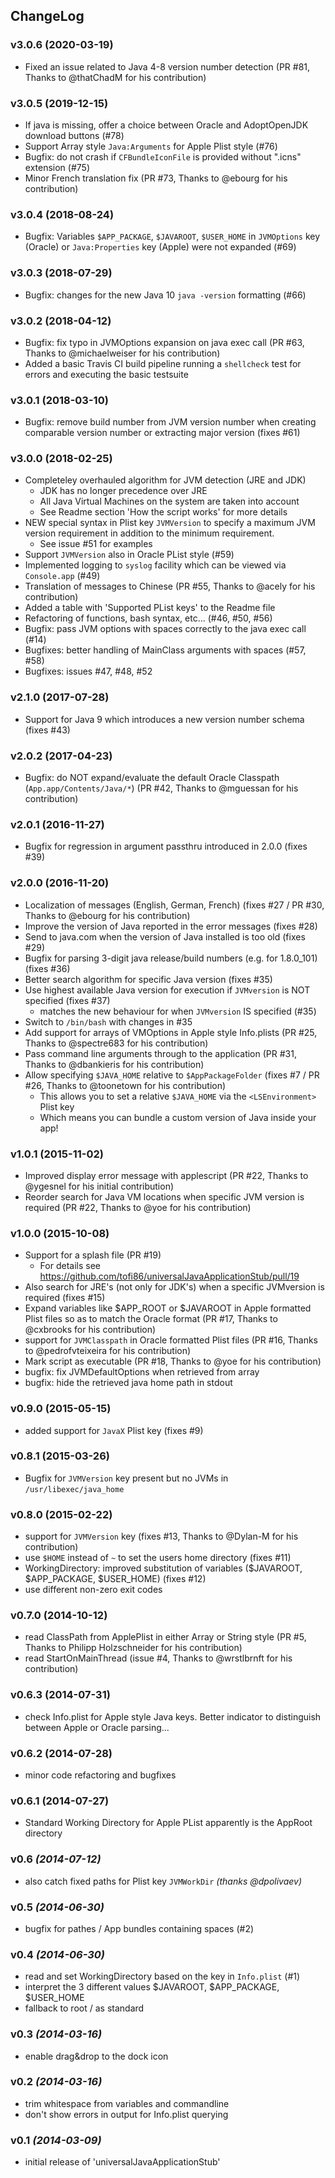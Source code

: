 ChangeLog
---------

### v3.0.6 (2020-03-19)
* Fixed an issue related to Java 4-8 version number detection (PR #81, Thanks to @thatChadM for his contribution)

### v3.0.5 (2019-12-15)
* If java is missing, offer a choice between Oracle and AdoptOpenJDK download buttons (#78)
* Support Array style `Java:Arguments` for Apple Plist style (#76)
* Bugfix: do not crash if `CFBundleIconFile` is provided without ".icns" extension (#75)
* Minor French translation fix (PR #73, Thanks to @ebourg for his contribution)

### v3.0.4 (2018-08-24)
* Bugfix: Variables `$APP_PACKAGE`, `$JAVAROOT`, `$USER_HOME` in `JVMOptions` key (Oracle) or `Java:Properties` key (Apple) were not expanded (#69)

### v3.0.3 (2018-07-29)
* Bugfix: changes for the new Java 10 `java -version` formatting (#66)

### v3.0.2 (2018-04-12)
* Bugfix: fix typo in JVMOptions expansion on java exec call (PR #63, Thanks to @michaelweiser for his contribution)
* Added a basic Travis CI build pipeline running a `shellcheck` test for errors and executing the basic testsuite

### v3.0.1 (2018-03-10)
* Bugfix: remove build number from JVM version number when creating comparable version number or extracting major version (fixes #61)

### v3.0.0 (2018-02-25)
* Completeley overhauled algorithm for JVM detection (JRE and JDK)
  * JDK has no longer precedence over JRE
  * All Java Virtual Machines on the system are taken into account
  * See Readme section 'How the script works' for more details
* NEW special syntax in Plist key `JVMVersion` to specify a maximum JVM version requirement in addition to the minimum requirement.
  * See issue #51 for examples
* Support `JVMVersion` also in Oracle PList style (#59)
* Implemented logging to `syslog` facility which can be viewed via `Console.app` (#49)
* Translation of messages to Chinese (PR #55, Thanks to @acely for his contribution)
* Added a table with 'Supported PList keys' to the Readme file
* Refactoring of functions, bash syntax, etc... (#46, #50, #56)
* Bugfix: pass JVM options with spaces correctly to the java exec call (#14)
* Bugfixes: better handling of MainClass arguments with spaces (#57, #58)
* Bugfixes: issues #47, #48, #52

### v2.1.0 (2017-07-28)
* Support for Java 9 which introduces a new version number schema (fixes #43)

### v2.0.2 (2017-04-23)
* Bugfix: do NOT expand/evaluate the default Oracle Classpath (`App.app/Contents/Java/*`) (PR #42, Thanks to @mguessan for his contribution)

### v2.0.1 (2016-11-27)
* Bugfix for regression in argument passthru introduced in 2.0.0 (fixes #39)

### v2.0.0 (2016-11-20)
* Localization of messages (English, German, French) (fixes #27 / PR #30, Thanks to @ebourg for his contribution)
* Improve the version of Java reported in the error messages (fixes #28)
* Send to java.com when the version of Java installed is too old (fixes #29)
* Bugfix for parsing 3-digit java release/build numbers (e.g. for 1.8.0_101) (fixes #36)
* Better search algorithm for specific Java version (fixes #35)
* Use highest available Java version for execution if `JVMversion` is NOT specified (fixes #37)
  * matches the new behaviour for when `JVMversion` IS specified (#35)
* Switch to `/bin/bash` with changes in #35
* Add support for arrays of VMOptions in Apple style Info.plists (PR #25, Thanks to @spectre683 for his contribution)
* Pass command line arguments through to the application (PR #31, Thanks to @dbankieris for his contribution)
* Allow specifying `$JAVA_HOME` relative to `$AppPackageFolder` (fixes #7 / PR #26, Thanks to @toonetown for his contribution)
  * This allows you to set a relative `$JAVA_HOME` via the `<LSEnvironment>` Plist key
  * Which means you can bundle a custom version of Java inside your app!

### v1.0.1 (2015-11-02)
* Improved display error message with applescript (PR #22, Thanks to @ygesnel for his initial contribution)
* Reorder search for Java VM locations when specific JVM version is required (PR #22, Thanks to @yoe for his contribution)

### v1.0.0 (2015-10-08)
* Support for a splash file (PR #19)
  * For details see https://github.com/tofi86/universalJavaApplicationStub/pull/19
* Also search for JRE's (not only for JDK's) when a specific JVMversion is required (fixes #15)
* Expand variables like $APP_ROOT or $JAVAROOT in Apple formatted Plist files so as to match the Oracle format  (PR #17, Thanks to @cxbrooks for his contribution)
* support for `JVMClasspath` in Oracle formatted Plist files (PR #16, Thanks to @pedrofvteixeira for his contribution)
* Mark script as executable (PR #18, Thanks to @yoe for his contribution)
* bugfix: fix JVMDefaultOptions when retrieved from array
* bugfix: hide the retrieved java home path in stdout

### v0.9.0 (2015-05-15)
* added support for `JavaX` Plist key (fixes #9)

### v0.8.1 (2015-03-26)
* Bugfix for `JVMVersion` key present but no JVMs in `/usr/libexec/java_home`

### v0.8.0 (2015-02-22)
* support for `JVMVersion` key (fixes #13, Thanks to @Dylan-M for his contribution)
* use `$HOME` instead of `~` to set the users home directory (fixes #11)
* WorkingDirectory: improved substitution of variables ($JAVAROOT, $APP_PACKAGE, $USER_HOME) (fixes #12)
* use different non-zero exit codes

### v0.7.0 (2014-10-12)
* read ClassPath from ApplePlist in either Array or String style (PR #5, Thanks to Philipp Holzschneider for his contribution)
* read StartOnMainThread (issue #4, Thanks to @wrstlbrnft for his contribution)

### v0.6.3 (2014-07-31)
* check Info.plist for Apple style Java keys. Better indicator to distinguish between Apple or Oracle parsing...

### v0.6.2 (2014-07-28)
* minor code refactoring and bugfixes

### v0.6.1 (2014-07-27)
* Standard Working Directory for Apple PList apparently is the AppRoot directory

### v0.6 *(2014-07-12)*
* also catch fixed paths for Plist key `JVMWorkDir` *(thanks @dpolivaev)*

### v0.5 *(2014-06-30)*
* bugfix for pathes / App bundles containing spaces (#2)

### v0.4 *(2014-06-30)*
* read and set WorkingDirectory based on the key in `Info.plist` (#1)
 * interpret the 3 different values $JAVAROOT, $APP_PACKAGE, $USER_HOME
 * fallback to root / as standard

### v0.3 *(2014-03-16)*
* enable drag&drop to the dock icon

### v0.2 *(2014-03-16)*
* trim whitespace from variables and commandline
* don't show errors in output for Info.plist querying

### v0.1 *(2014-03-09)*
* initial release of 'universalJavaApplicationStub'
